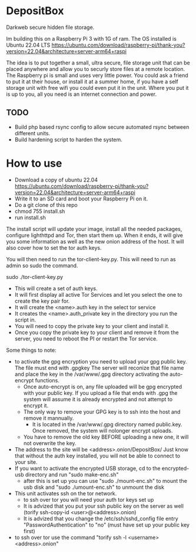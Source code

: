 # DepositBox
Darkweb secure hidden file storage.

Im building this on a Raspberry Pi 3 with 1G of ram.
The OS installed is Ubuntu 22.04 LTS https://ubuntu.com/download/raspberry-pi/thank-you?version=22.04&architecture=server-arm64+raspi

The idea is to put together a small, ultra secure, file storage unit that can be placed anywhere and allow you to securly store files at a remote location. The Raspberry pi is small and uses very little power. You could ask a friend to put it at their house, or install it at a summer home, if you have a self storage unit with free wifi you could even put it in the unit. Where you put it is up to you, all you need is an internet connection and power.

  ## TODO
  * Build php based rsync config to allow secure automated rsync between different units.
  * Build hardening script to harden the system.
  
# How to use

* Download a copy of ubuntu 22.04 https://ubuntu.com/download/raspberry-pi/thank-you?version=22.04&architecture=server-arm64+raspi
* Write it to an SD card and boot your Raspberry Pi on it.
* Do a git clone of this repo
* chmod 755 install.sh
* run install.sh

The install script will update your image, install all the needed packages, configure lighthttpd and Tor, then start them up. 
When it ends, it will give you some information as well as the new onion address of the host. It will also cover how to set the tor auth keys.

You will then need to run the tor-client-key.py. This will need to run as admin so sudo the command.

sudo ./tor-client-key.py

* This will create a set of auth keys. 
* It will first display all active Tor Services and let you select the one to create the key pair for.
* It will create the \<name\>.auth key in the select tor service
* It creates the \<name\>.auth_private key in the directory you run the script in. 
* You will need to copy the private key to your client and install it.
* Once you copy the private key to your client and remove it from the server, you need to reboot the PI or restart the Tor service.
  
Some things to note:
  * to activate the gpg encryption you need to upload your gpg public key. The file must end with .gpgkey The server will reconize that file name and place the key in the /var/www/.gpg directory activating the auto-encrypt functions.
    * Once auto-encrypt is on, any file uploaded will be gpg encrypted with your public key. If you upload a file that ends with .gpg the system will assume it is already encrypted and not attempt to encrypt it.
    * The only way to remove your GPG key is to ssh into the host and remove it mannually. 
      * It is located in the /var/www/.gpg directory named public.key. Once removed, the system will nolonger encrypt uploads.
    * You have to remove the old key BEFORE uploading a new one, it will not overwrite the key.
  * The address to the site will be \<address\>.onion/DepositBox/ Just know that without the auth key installed, you will not be able to connect to your site.
  * If you want to activate the encrypted USB storage, cd to the encrypted-usb directory and run "sudo make-enc.sh"
    * after this is set up you can use "sudo ./mount-enc.sh" to mount the usb disk and "sudo ./umount-enc.sh" to unmount the disk
  * This unit activates ssh on the tor network. 
    * to ssh over tor you will need your auth tor keys set up
    * It is advized that you put your ssh public key on the server as well (torify ssh-copy-id \<user\>@\<address\>.onion)
    * It is advized that you change the /etc/ssh/sshd_config file entry "PasswordAuthentication" to "no" (must have set up your public key first)
 * to ssh over tor use the command "torify ssh -l \<username\> \<address\>.onion"
